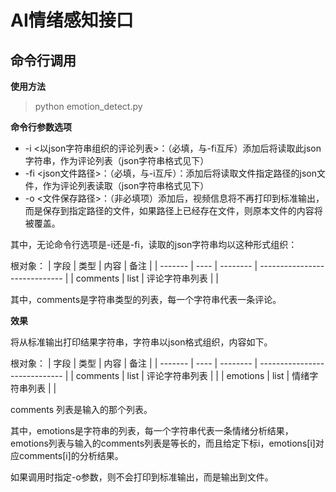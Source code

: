 # AI情绪感知接口

## 命令行调用

**使用方法**
> python emotion_detect.py 

**命令行参数选项**

* -i <以json字符串组织的评论列表>：（必填，与-fi互斥）添加后将读取此json字符串，作为评论列表（json字符串格式见下）
* -fi <json文件路径>：（必填，与-i互斥）：添加后将读取文件指定路径的json文件，作为评论列表读取（json字符串格式见下）
* -o <文件保存路径>：（非必填项）添加后，视频信息将不再打印到标准输出，而是保存到指定路径的文件，如果路径上已经存在文件，则原本文件的内容将被覆盖。

其中，无论命令行选项是-i还是-fi，读取的json字符串均以这种形式组织：

根对象：
| 字段    | 类型 | 内容     | 备注                          |
| ------- | ---- | -------- | ----------------------------- |
| comments | list  | 评论字符串列表 |                       |

其中，comments是字符串类型的列表，每一个字符串代表一条评论。

**效果**

将从标准输出打印结果字符串，字符串以json格式组织，内容如下。

根对象：
| 字段    | 类型 | 内容     | 备注                          |
| ------- | ---- | -------- | ----------------------------- |
| comments | list  | 评论字符串列表 |                       |
| emotions    | list  | 情绪字符串列表   |   |

comments 列表是输入的那个列表。

其中，emotions是字符串的列表，每一个字符串代表一条情绪分析结果，emotions列表与输入的comments列表是等长的，而且给定下标i，emotions[i]对应comments[i]的分析结果。

如果调用时指定-o参数，则不会打印到标准输出，而是输出到文件。